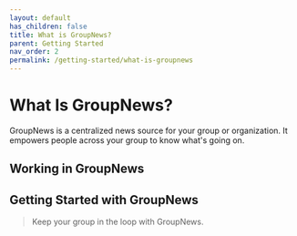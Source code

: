```yaml
---
layout: default
has_children: false
title: What is GroupNews?
parent: Getting Started
nav_order: 2
permalink: /getting-started/what-is-groupnews
---
```


# What Is GroupNews?

GroupNews is a centralized news source for your group or organization. It empowers people across your group to know what's going on.

## Working in GroupNews

## Getting Started with GroupNews

> Keep your group in the loop with GroupNews.
